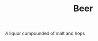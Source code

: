 ---
title: Beer
permalink: "/definitions/beer.html"
body: A liquor compounded of malt and hops
published_at: '2018-07-07'
layout: post
---